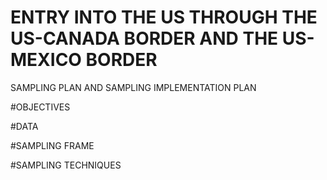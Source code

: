 # ENTRY INTO THE US THROUGH THE US-CANADA BORDER AND THE US-MEXICO BORDER
SAMPLING PLAN AND SAMPLING IMPLEMENTATION PLAN


#OBJECTIVES



#DATA



#SAMPLING FRAME



#SAMPLING TECHNIQUES

